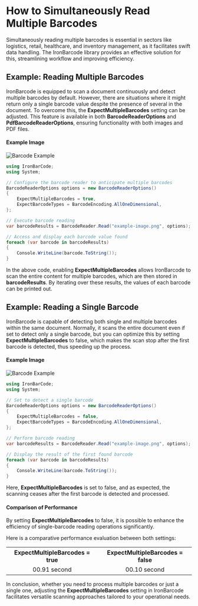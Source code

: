 # How to Simultaneously Read Multiple Barcodes

Simultaneously reading multiple barcodes is essential in sectors like logistics, retail, healthcare, and inventory management, as it facilitates swift data handling. The IronBarcode library provides an effective solution for this, streamlining workflow and improving efficiency.

## Example: Reading Multiple Barcodes

IronBarcode is equipped to scan a document continuously and detect multiple barcodes by default. However, there are situations where it might return only a single barcode value despite the presence of several in the document. To overcome this, the **ExpectMultipleBarcodes** setting can be adjusted. This feature is available in both **BarcodeReaderOptions** and **PdfBarcodeReaderOptions**, ensuring functionality with both images and PDF files.

#### Example Image

<div class="content-img-align-center">
    <div class="center-image-wrapper">
         <img src="https://ironsoftware.com/static-assets/barcode/how-to/read-multiple-barcodes/multiple-barcodes.png" alt="Barcode Example" class="img-responsive add-shadow">
    </div>
</div>

```cs
using IronBarCode;
using System;

// Configure the barcode reader to anticipate multiple barcodes
BarcodeReaderOptions options = new BarcodeReaderOptions()
{
    ExpectMultipleBarcodes = true,
    ExpectBarcodeTypes = BarcodeEncoding.AllOneDimensional,
};

// Execute barcode reading
var barcodeResults = BarcodeReader.Read("example-image.png", options);

// Access and display each barcode value found
foreach (var barcode in barcodeResults)
{
    Console.WriteLine(barcode.ToString());
}
```

In the above code, enabling **ExpectMultipleBarcodes** allows IronBarcode to scan the entire content for multiple barcodes, which are then stored in **barcodeResults**. By iterating over these results, the values of each barcode can be printed out.

## Example: Reading a Single Barcode

IronBarcode is capable of detecting both single and multiple barcodes within the same document. Normally, it scans the entire document even if set to detect only a single barcode, but you can optimize this by setting **ExpectMultipleBarcodes** to false, which makes the scan stop after the first barcode is detected, thus speeding up the process. 

#### Example Image

<div class="content-img-align-center">
    <div class="center-image-wrapper">
         <img src="https://ironsoftware.com/static-assets/barcode/how-to/read-multiple-barcodes/multiple-barcodes.png" alt="Barcode Example" class="img-responsive add-shadow">
    </div>
</div>

```cs
using IronBarCode;
using System;

// Set to detect a single barcode
BarcodeReaderOptions options = new BarcodeReaderOptions()
{
    ExpectMultipleBarcodes = false,
    ExpectBarcodeTypes = BarcodeEncoding.AllOneDimensional,
};

// Perform barcode reading
var barcodeResults = BarcodeReader.Read("example-image.png", options);

// Display the result of the first found barcode
foreach (var barcode in barcodeResults)
{
    Console.WriteLine(barcode.ToString());
}
```

Here, **ExpectMultipleBarcodes** is set to false, and as expected, the scanning ceases after the first barcode is detected and processed.

#### Comparison of Performance

By setting **ExpectMultipleBarcodes** to false, it is possible to enhance the efficiency of single-barcode reading operations significantly.

Here is a comparative performance evaluation between both settings:

<table class="table table__configuration-variables" style="text-align: center;">
    <tr>
        <th style="text-align: center;">ExpectMultipleBarcodes = true</th>
        <th style="text-align: center;">ExpectMultipleBarcodes = false</th>
    </tr>
    <tr>
        <td>00.91 second</td>
        <td>00.10 second</td>
    </tr>
</table>


In conclusion, whether you need to process multiple barcodes or just a single one, adjusting the **ExpectMultipleBarcodes** setting in IronBarcode facilitates versatile scanning approaches tailored to your operational needs.